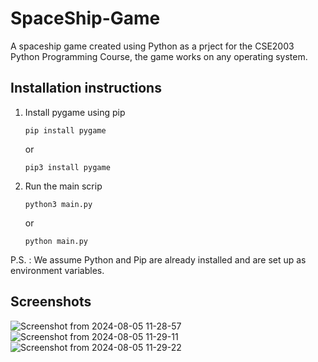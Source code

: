 # SpaceShip-Game
A spaceship game created using Python as a prject for the CSE2003 Python Programming Course, the game works on any operating system.

## Installation instructions
1. Install pygame using pip
   ```
   pip install pygame
   ```
   or
   ```
   pip3 install pygame
   ```
   
2. Run the main scrip

   ```
   python3 main.py
   ```
   or
   ```
   python main.py
   ```

P.S. : We assume Python and Pip are already installed and are set up as environment variables.

## Screenshots
![Screenshot from 2024-08-05 11-28-57](https://github.com/user-attachments/assets/5d0494d6-f03e-44b8-bac9-72d6fa035e3a)
![Screenshot from 2024-08-05 11-29-11](https://github.com/user-attachments/assets/3c12fab9-41f7-4b2c-98ea-c5d28eceb136)
![Screenshot from 2024-08-05 11-29-22](https://github.com/user-attachments/assets/baddca59-0bb9-471d-a08f-598620180541)
